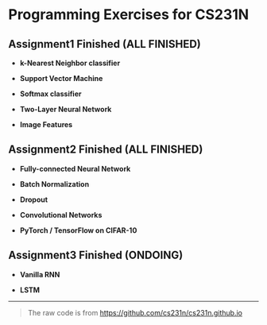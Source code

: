 # Programming Exercises for CS231N

## Assignment1 Finished (ALL FINISHED)

+ **k-Nearest Neighbor classifier**

+ **Support Vector Machine**

+ **Softmax classifier**

+ **Two-Layer Neural Network**

+ **Image Features**

## Assignment2 Finished (ALL FINISHED)

+ **Fully-connected Neural Network**

+ **Batch Normalization**

+ **Dropout**

+ **Convolutional Networks**

+ **PyTorch / TensorFlow on CIFAR-10**

## Assignment3 Finished (ONDOING)

+ **Vanilla RNN**

+ **LSTM**

---

>The raw code is from https://github.com/cs231n/cs231n.github.io
